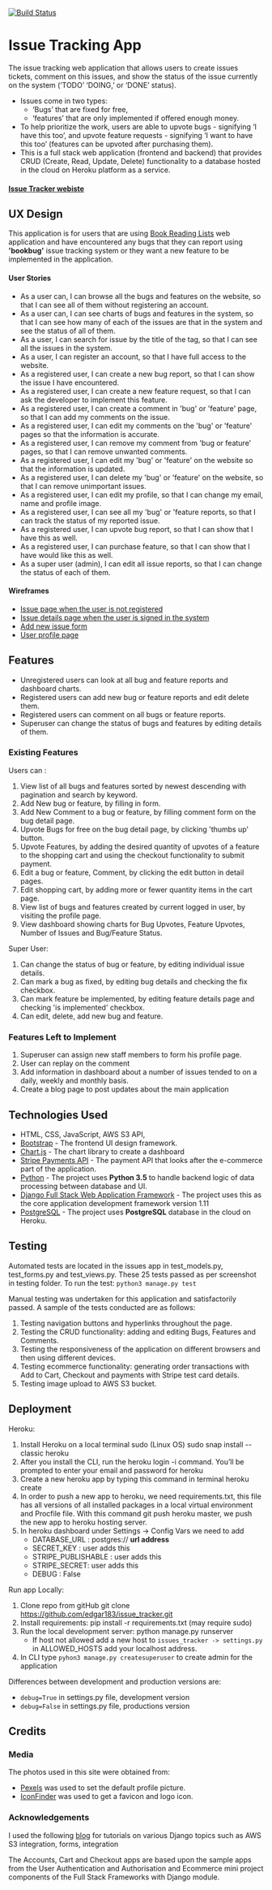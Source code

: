 [![Build Status](https://travis-ci.org/edgar183/issue_tracker.svg?branch=master)](https://travis-ci.org/edgar183/issue_tracker)

# Issue Tracking App

The issue tracking web application that allows users to create issues tickets, comment on this issues, and show the status of the issue currently on the system (‘TODO’ ‘DOING,’ or ‘DONE’ status).

- Issues come in two types:
  - ‘Bugs’ that are fixed for free,
  - ‘features’ that are only implemented if offered enough money.
- To help prioritize the work, users are able to upvote bugs - signifying ‘I have this too’, and upvote feature requests - signifying ‘I want to have this too’ (features can be upvoted after purchasing them).
- This is a full stack web application (frontend and backend) that provides CRUD (Create, Read, Update, Delete) functionality to a database hosted in the cloud on Heroku platform as a service.
#### [Issue Tracker webiste](https://edgars-issue-tracker.herokuapp.com/)
## UX Design

This application is for users that are using [Book Reading Lists](https://book-reading-lists.herokuapp.com/index) web application and have encountered any bugs that they can report using **'bookbug'** issue tracking system or they want a new feature to be implemented in the application.

#### User Stories

- As a user can, I can browse all the bugs and features on the website, so that I can see all of them without registering an account.
- As a user can, I can see charts of bugs and features in the system, so that I can see how many of each of the issues are that in the system and see the status of all of them.
- As a user, I can search for issue by the title of the tag, so that I can see all the issues in the system.
- As a user, I can register an account, so that I have full access to the website.
- As a registered user, I can create a new bug report, so that I can show the issue I have encountered.
- As a registered user, I can create a new feature request, so that I can ask the developer to implement this feature.
- As a registered user, I can create a comment in 'bug' or 'feature' page, so that I can add my comments on the issue.
- As a registered user, I can edit my comments on the 'bug' or 'feature' pages so that the information is accurate.
- As a registered user, I can remove my comment from 'bug or feature' pages, so that I can remove unwanted comments.
- As a registered user, I can edit my 'bug' or 'feature' on the website so that the information is updated.
- As a registered user, I can delete my 'bug' or 'feature' on the website, so that I can remove unimportant issues.
- As a registered user, I can edit my profile, so that I can change my email, name and profile image.
- As a registered user, I can see all my 'bug' or 'feature reports, so that I can track the status of my reported issue.
- As a registered user, I can upvote bug report, so that I can show that I have this as well.
- As a registered user, I can purchase feature, so that I can show that I have would like this as well.
- As a super user (admin), I can edit all issue reports, so that I can change the status of each of them.

#### Wireframes

- [Issue page when the user is not registered](https://drive.google.com/file/d/1p3GGAZD_3aAa9tzUqLGxbkFHsHNOKQ6e/view?usp=sharing)
- [Issue details page when the user is signed in the system](https://drive.google.com/file/d/1NB6iiWidPnn7G_SeMmNWB7aSIOOlkaT0/view?usp=sharing)
- [Add new issue form](https://drive.google.com/file/d/1E9WuJu-zs3yF8oLAjR9ZbQyba-HTZDyk/view?usp=sharing)
- [User profile page](https://drive.google.com/file/d/1jT1ocgnkre4oe5iPW28JKtbujAgGvhce/view?usp=sharing)

## Features

- Unregistered users can look at all bug and feature reports and dashboard charts.
- Registered users can add new bug or feature reports and edit delete them.
- Registered users can comment on all bugs or feature reports.
- Superuser can change the status of bugs and features by editing details of them.

### Existing Features

Users can :

1. View list of all bugs and features sorted by newest descending with pagination and search by keyword.
2. Add New bug or feature, by filling in form.
3. Add New Comment to a bug or feature, by filling comment form on the bug detail page.
4. Upvote Bugs for free on the bug detail page, by clicking 'thumbs up' button.
5. Upvote Features, by adding the desired quantity of upvotes of a feature to the shopping cart and using the checkout functionality to submit payment.
6. Edit a bug or feature, Comment, by clicking the edit button in detail pages.
7. Edit shopping cart, by adding more or fewer quantity items in the cart page.
8. View list of bugs and features created by current logged in user, by visiting the profile page.
9. View dashboard showing charts for Bug Upvotes, Feature Upvotes, Number of Issues and Bug/Feature Status.

Super User:

1. Can change the status of bug or feature, by editing individual issue details.
2. Can mark a bug as fixed, by editing bug details and checking the fix checkbox.
3. Can mark feature be implemented, by editing feature details page and checking 'is implemented' checkbox.
4. Can edit, delete, add new bug and feature.

### Features Left to Implement

1. Superuser can assign new staff members to form his profile page.
2. User can replay on the comment
3. Add information in dashboard about a number of issues tended to on a daily, weekly and monthly basis.
4. Create a blog page to post updates about the main application

## Technologies Used

- HTML, CSS, JavaScript, AWS S3 API,
- [Bootstrap](https://getbootstrap.com/) - The frontend UI design framework.
- [Chart.js](https://www.chartjs.org/docs/latest/) - The chart library to create a dashboard
- [Stripe Payments API](https://stripe.com/ie) - The payment API that looks after the e-commerce part of the application.
- [Python](https://www.python.org/) - The project uses **Python 3.5** to handle backend logic of data processing between database and UI.
- [Django Full Stack Web Application Framework](https://www.djangoproject.com/) - The project uses this as the core application development framework version 1.11
- [PostgreSQL](https://www.postgresql.org/) - The project uses **PostgreSQL** database in the cloud on Heroku.

## Testing

Automated tests are located in the issues app in test_models.py, test_forms.py and test_views.py. These 25 tests passed as per screenshot in testing folder. To run the test:
`python3 manage.py test`

Manual testing was undertaken for this application and satisfactorily passed. A sample of the tests conducted are as follows:

1. Testing navigation buttons and hyperlinks throughout the page.
2. Testing the CRUD functionality: adding and editing Bugs, Features and Comments.
3. Testing the responsiveness of the application on different browsers and then using different devices.
4. Testing ecommerce functionality: generating order transactions with Add to Cart, Checkout and payments with Stripe test card details.
5. Testing image upload to AWS S3 bucket.

## Deployment

Heroku:
1. Install Heroku on a local terminal sudo (Linux OS) sudo snap install --classic heroku
1. After you install the CLI, run the heroku login -i command. You’ll be prompted to enter your email and password for heroku
1. Create a new heroku app by typing this command in terminal heroku create
1. In order to push a new app to heroku, we need requirements.txt, this file has all versions of all installed packages in a local virtual environment and Procfile file. With this command git push heroku master, we push the new app to heroku hosting server.
1. In heroku dashboard under Settings -> Config Vars we need to add
      - DATABASE_URL : postgres:// **url address**
      - SECRET_KEY : user adds this
      - STRIPE_PUBLISHABLE : user adds this
      - STRIPE_SECRET: user adds this
      - DEBUG : False


Run app Locally:
1. Clone repo from gitHub git clone https://github.com/edgar183/issue_tracker.git
1. Install requirements: pip install -r requirements.txt (may require sudo)
1. Run the local development server: python manage.py runserver
   - If host not allowed add a new host to `issues_tracker -> settings.py` in ALLOWED_HOSTS add your localhost address.
1. In CLI type `pyhon3 manage.py createsuperuser` to create admin for the application


Differences between development and production versions are:
- `debug=True` in settings.py file, development version
- `debug=False` in settings.py file, productions version

## Credits
### Media
The photos used in this site were obtained from:

- [Pexels](https://www.pexels.com/search/bug%20drowing/) was used to set the default profile picture.
- [IconFinder](https://www.iconfinder.com/) was used to get a favicon and logo icon.

### Acknowledgements

I used the following [blog](https://simpleisbetterthancomplex.com/) for tutorials on various Django topics such as AWS S3 integration, forms, integration

The Accounts, Cart and Checkout apps are based upon the sample apps from the User Authentication and Authorisation and Ecommerce mini project components of the Full Stack Frameworks with Django module.
